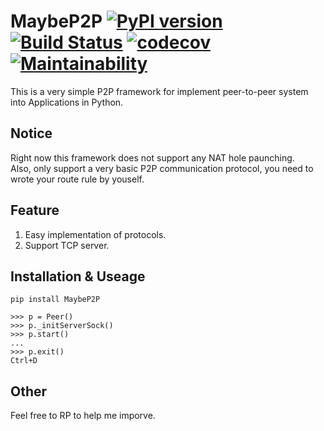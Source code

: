 # MaybeP2P [![PyPI version](https://badge.fury.io/py/MaybeP2P.svg)](https://badge.fury.io/py/MaybeP2P) [![Build Status](https://travis-ci.org/jackey8616/MaybeP2P.svg?branch=master)](https://travis-ci.org/jackey8616/MaybeP2P) [![codecov](https://codecov.io/gh/jackey8616/MaybeP2P/branch/master/graph/badge.svg)](https://codecov.io/gh/jackey8616/MaybeP2P) [![Maintainability](https://api.codeclimate.com/v1/badges/1a8dceae8859199d3d54/maintainability)](https://codeclimate.com/github/jackey8616/MaybeP2P/maintainability)  
This is a very simple P2P framework for implement peer-to-peer system into Applications in Python.   
  
## Notice  
Right now this framework does not support any NAT hole paunching.  
Also, only support a very basic P2P communication protocol, you need to wrote your route rule by youself.  
  
## Feature

  1. Easy implementation of protocols.  
  2. Support TCP server.  
  
## Installation & Useage
`pip install MaybeP2P`

```
>>> p = Peer()
>>> p._initServerSock()
>>> p.start()
...
>>> p.exit()
Ctrl+D
```
## Other  
Feel free to RP to help me imporve.  
